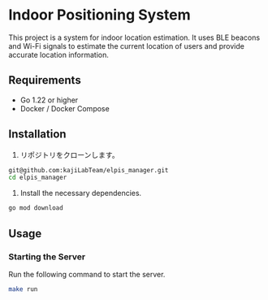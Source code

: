 # Indoor Positioning System

This project is a system for indoor location estimation. It uses BLE beacons and Wi-Fi signals to estimate the current location of users and provide accurate location information.

## Requirements

- Go 1.22 or higher
- Docker / Docker Compose

## Installation

1. リポジトリをクローンします。

```sh
git@github.com:kajiLabTeam/elpis_manager.git
cd elpis_manager
```

1. Install the necessary dependencies.

```sh
go mod download
```

## Usage

### Starting the Server

Run the following command to start the server.

```sh
make run
```
